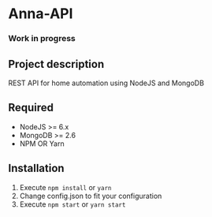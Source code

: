Anna-API
=====================

### Work in progress

## Project description

REST API for home automation using NodeJS and MongoDB

## Required

* NodeJS >= 6.x
* MongoDB >= 2.6
* NPM OR Yarn

## Installation

1. Execute `npm install` or `yarn`
2. Change config.json to fit your configuration
3. Execute `npm start` or `yarn start`

